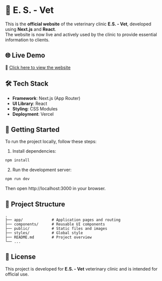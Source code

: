 # 🐾 E. S. - Vet

This is the **official website** of the veterinary clinic **E.S. - Vet**, developed using **Next.js** and **React**.  
The website is now live and actively used by the clinic to provide essential information to clients.

## 🌐 Live Demo

🔗 [Click here to view the website](https://www.es-vet.ba)

## 🛠️ Tech Stack

- **Framework**: Next.js (App Router)
- **UI Library**: React
- **Styling**: CSS Modules
- **Deployment**: Vercel

## 🚀 Getting Started

To run the project locally, follow these steps:

1. Install dependencies:

```bash
npm install
```

2. Run the development server:

```bash
npm run dev
```

Then open http://localhost:3000 in your browser.

## 📂 Project Structure

```
.
├── app/             # Application pages and routing
├── components/      # Reusable UI components
├── public/          # Static files and images
├── styles/          # Global style
├── README.md        # Project overview
└── ...
```

## 📄 License

This project is developed for **E.S. - Vet** veterinary clinic and is intended for official use.